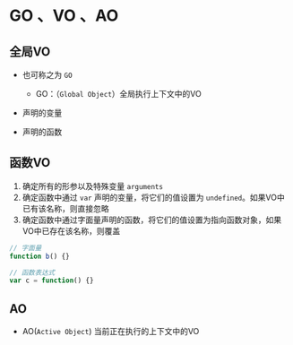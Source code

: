 # GO 、VO 、AO

## 全局VO

+ 也可称之为 `GO`

  + GO：（`Global Object`）全局执行上下文中的VO

+ 声明的变量
+ 声明的函数

## 函数VO

1. 确定所有的形参以及特殊变量 `arguments`
2. 确定函数中通过 `var` 声明的变量，将它们的值设置为 `undefined`。如果VO中已有该名称，则直接忽略
3. 确定函数中通过字面量声明的函数，将它们的值设置为指向函数对象，如果VO中已存在该名称，则覆盖

  ```js
  // 字面量
  function b() {}

  // 函数表达式
  var c = function() {}
  ```

## AO

+ AO(`Active Object`) 当前正在执行的上下文中的VO
